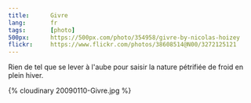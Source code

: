 ```yaml
---
title:      Givre
lang:       fr
tags:       [photo]
500px:      https://500px.com/photo/354958/givre-by-nicolas-hoizey
flickr:     https://www.flickr.com/photos/38608514@N00/3272125121
---
```


Rien de tel que se lever à l'aube pour saisir la nature pétrifiée de froid en plein hiver.

{% cloudinary 20090110-Givre.jpg %}
